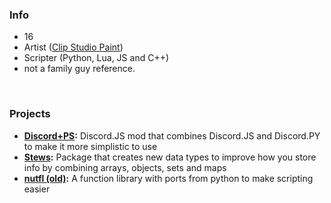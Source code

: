 ### Info
- 16
- Artist ([Clip Studio Paint](https://www.clipstudio.net/en/))
- Scripter (Python, Lua, JS and C++)
- not a family guy reference.
<br>

### Projects
- **[Discord+PS](https://github.com/nuttmegg/discordpps):** Discord.JS mod that combines Discord.JS and Discord.PY to make it more simplistic to use
- **[Stews](https://github.com/nuttmegg/stew):** Package that creates new data types to improve how you store info by combining arrays, objects, sets and maps
- **[nutfl (old)](https://github.com/nuttmegg/nutfl):** A function library with ports from python to make scripting easier
